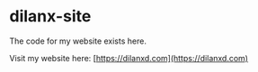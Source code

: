 # dilanx-site

The code for my website exists here.

Visit my website here: [https://dilanxd.com](https://dilanxd.com)
